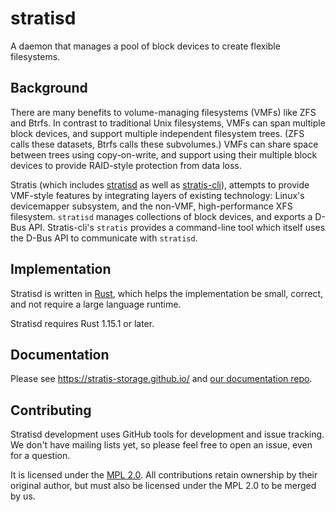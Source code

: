 # stratisd

A daemon that manages a pool of block devices to create flexible filesystems.

## Background

There are many benefits to volume-managing filesystems (VMFs) like ZFS and Btrfs. In contrast to traditional Unix filesystems, VMFs can span multiple block devices, and support multiple independent filesystem trees. (ZFS calls these datasets, Btrfs calls these subvolumes.)  VMFs can share space between trees using copy-on-write, and support using their multiple block devices to provide RAID-style protection from data loss.

Stratis (which includes [stratisd](https://github.com/stratis-storage/stratisd) as well as [stratis-cli](https://github.com/stratis-storage/stratis-cli)), attempts to provide VMF-style features by integrating layers of existing technology: Linux's devicemapper subsystem, and the non-VMF, high-performance XFS filesystem. `stratisd` manages collections of block devices, and exports a D-Bus API. Stratis-cli's `stratis` provides a command-line tool which itself uses the D-Bus API to communicate with `stratisd`.

## Implementation

Stratisd is written in [Rust](https://www.rust-lang.org), which helps the implementation be small, correct, and not require a large language runtime.

Stratisd requires Rust 1.15.1 or later.

## Documentation

Please see https://stratis-storage.github.io/ and [our documentation repo](https://github.com/stratis-storage/stratis-docs).

## Contributing

Stratisd development uses GitHub tools for development and issue tracking. We don't have mailing lists yet, so please feel free to open an issue, even for a question.

It is licensed under the [MPL 2.0](https://www.mozilla.org/en-US/MPL/2.0/). All contributions retain ownership by their original author, but must also be licensed under the MPL 2.0 to be merged by us.
